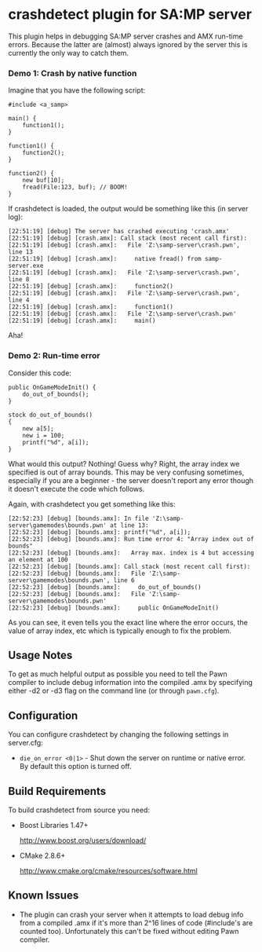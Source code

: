 crashdetect plugin for SA:MP server
===================================

This plugin helps in debugging SA:MP server crashes and AMX run-time errors. Because the latter are (almost) always
ignored by the server this is currently the only way to catch them.

### Demo 1: Crash by native function ###

Imagine that you have the following script:

	#include <a_samp>

	main() {
		function1();
  	}

	function1() {
		function2();
	}

	function2() {
		new buf[10];
		fread(File:123, buf); // BOOM!
	}

If crashdetect is loaded, the output would be something like this (in server log):

	[22:51:19] [debug] The server has crashed executing 'crash.amx'
	[22:51:19] [debug] [crash.amx]: Call stack (most recent call first):
	[22:51:19] [debug] [crash.amx]:   File 'Z:\samp-server\crash.pwn', line 13
	[22:51:19] [debug] [crash.amx]:     native fread() from samp-server.exe
	[22:51:19] [debug] [crash.amx]:   File 'Z:\samp-server\crash.pwn', line 8
	[22:51:19] [debug] [crash.amx]:     function2()
	[22:51:19] [debug] [crash.amx]:   File 'Z:\samp-server\crash.pwn', line 4
	[22:51:19] [debug] [crash.amx]:     function1()
	[22:51:19] [debug] [crash.amx]:   File 'Z:\samp-server\crash.pwn'
	[22:51:19] [debug] [crash.amx]:     main()

Aha! 


### Demo 2: Run-time error ###

Consider this code:

	public OnGameModeInit() {
		do_out_of_bounds();
	}

	stock do_out_of_bounds()
	{
		new a[5];
		new i = 100;
		printf("%d", a[i]);
 	}

What would this output? Nothing! Guess why? Right, the array index we specified is out of array bounds. 
This may be very confusing sometimes, especially if you are a beginner - the server doesn't report any error
though it doesn't execute the code which follows.

Again, with crashdetect you get something like this:

	[22:52:23] [debug] [bounds.amx]: In file 'Z:\samp-server\gamemodes\bounds.pwn' at line 13:
	[22:52:23] [debug] [bounds.amx]: printf("%d", a[i]);
	[22:52:23] [debug] [bounds.amx]: Run time error 4: "Array index out of bounds"
	[22:52:23] [debug] [bounds.amx]:   Array max. index is 4 but accessing an element at 100
	[22:52:23] [debug] [bounds.amx]: Call stack (most recent call first):
	[22:52:23] [debug] [bounds.amx]:   File 'Z:\samp-server\gamemodes\bounds.pwn', line 6
	[22:52:23] [debug] [bounds.amx]:     do_out_of_bounds()
	[22:52:23] [debug] [bounds.amx]:   File 'Z:\samp-server\gamemodes\bounds.pwn'
	[22:52:23] [debug] [bounds.amx]:     public OnGameModeInit()

As you can see, it even tells you the exact line where the error occurs, the value of array index, etc which 
is typically enough to fix the problem.

Usage Notes
-----------

To get as much helpful output as possible you need to tell the Pawn compiler to include debug information
into the compiled .amx by specifying either -d2 or -d3 flag on the command line (or through `pawn.cfg`).

Configuration
-------------

You can configure crashdetect by changing the following settings in server.cfg:

*	`die_on_error <0|1>` - Shut down the server on runtime or native error. 
	By default this option is turned off.

Build Requirements
------------------

To build crashdetect from source you need:

*	Boost Libraries 1.47+

	http://www.boost.org/users/download/

*	CMake 2.8.6+

	http://www.cmake.org/cmake/resources/software.html

Known Issues
------------

*	The plugin can crash your server when it attempts to load debug info from a compiled .amx
	if it's more than 2^16 lines of code (#include's are counted too). Unfortunately this can't be 
	fixed without editing Pawn compiler. 
